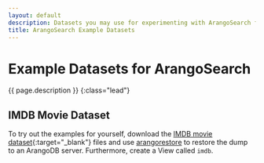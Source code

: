 ```yaml
---
layout: default
description: Datasets you may use for experimenting with ArangoSearch features
title: ArangoSearch Example Datasets
---
```

# Example Datasets for ArangoSearch

{{ page.description }}
{:class="lead"}

## IMDB Movie Dataset

To try out the examples for yourself, download the
[IMDB movie dataset](https://github.com/arangodb/example-datasets/tree/master/Graphs/IMDB/dump){:target="_blank"}
files and use [arangorestore](programs-arangorestore.html) to restore the
dump to an ArangoDB server. Furthermore, create a View called `imdb`.
